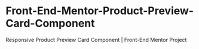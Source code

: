 # Front-End-Mentor-Product-Preview-Card-Component
Responsive Product Preview Card Component | Front-End Mentor Project 
